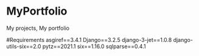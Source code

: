 # MyPortfolio
My projects, My portfolio


#Requirements
asgiref==3.4.1
Django==3.2.5
django-3-jet==1.0.8
django-utils-six==2.0
pytz==2021.1
six==1.16.0
sqlparse==0.4.1
